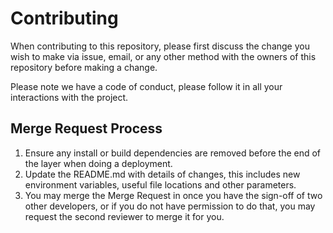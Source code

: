 # Contributing

When contributing to this repository, please first discuss the change you wish to make via issue,
email, or any other method with the owners of this repository before making a change.

Please note we have a code of conduct, please follow it in all your interactions with the project.

## Merge Request Process

1. Ensure any install or build dependencies are removed before the end of the layer when doing a
   deployment.
2. Update the README.md with details of changes, this includes new environment
   variables, useful file locations and other parameters.
3. You may merge the Merge Request in once you have the sign-off of two other developers, or if you
   do not have permission to do that, you may request the second reviewer to merge it for you.

